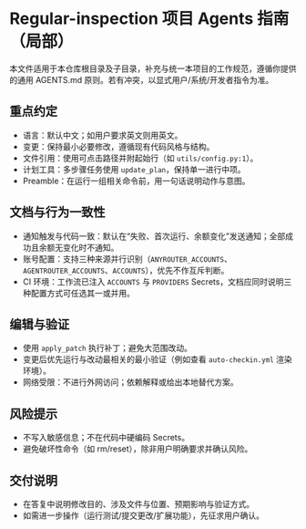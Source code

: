# Regular-inspection 项目 Agents 指南（局部）

本文件适用于本仓库根目录及子目录，补充与统一本项目的工作规范，遵循你提供的通用 AGENTS.md 原则。若有冲突，以显式用户/系统/开发者指令为准。

## 重点约定

- 语言：默认中文；如用户要求英文则用英文。
- 变更：保持最小必要修改，遵循现有代码风格与结构。
- 文件引用：使用可点击路径并附起始行（如 `utils/config.py:1`）。
- 计划工具：多步骤任务使用 `update_plan`，保持单一进行中项。
- Preamble：在运行一组相关命令前，用一句话说明动作与意图。

## 文档与行为一致性

- 通知触发与代码一致：默认在“失败、首次运行、余额变化”发送通知；全部成功且余额无变化时不通知。
- 账号配置：支持三种来源并行识别（`ANYROUTER_ACCOUNTS`、`AGENTROUTER_ACCOUNTS`、`ACCOUNTS`），优先不作互斥判断。
- CI 环境：工作流已注入 `ACCOUNTS` 与 `PROVIDERS` Secrets，文档应同时说明三种配置方式可任选其一或并用。

## 编辑与验证

- 使用 `apply_patch` 执行补丁；避免大范围改动。
- 变更后优先运行与改动最相关的最小验证（例如查看 `auto-checkin.yml` 渲染环境）。
- 网络受限：不进行外网访问；依赖解释或给出本地替代方案。

## 风险提示

- 不写入敏感信息；不在代码中硬编码 Secrets。
- 避免破坏性命令（如 rm/reset），除非用户明确要求并确认风险。

## 交付说明

- 在答复中说明修改目的、涉及文件与位置、预期影响与验证方式。
- 如需进一步操作（运行测试/提交更改/扩展功能），先征求用户确认。

